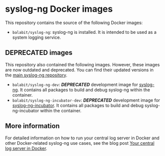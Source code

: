 # syslog-ng Docker images
This repository contains the source of the following Docker images:

* `balabit/syslog-ng`: syslog-ng is installed. It is intended to be used as a system logging service.

## DEPRECATED images
This repository also contained the following images. However, these images are now outdated and deprecated. You can find their updated versions in the [main syslog-ng repository]( https://github.com/balabit/syslog-ng/tree/master/dbld/images).
* `balabit/syslog-ng-dev`: ***DEPRECATED*** development image for [syslog-ng](https://github.com/balabit/syslog-ng). It contains all packages to build and debug syslog-ng within the container.
* `balabit/syslog-ng-incubator-dev`: ***DEPRECATED*** development image for [syslog-ng-incubator](https://github.com/balabit/syslog-ng-incubator). It contains all packages to build and debug syslog-ng-incubator within the container.

## More information
For detailed information on how to run your central log server in Docker and other Docker-related syslog-ng use cases, see the blog post [Your central log server in Docker](https://syslog-ng.com/blog/central-log-server-docker/).
